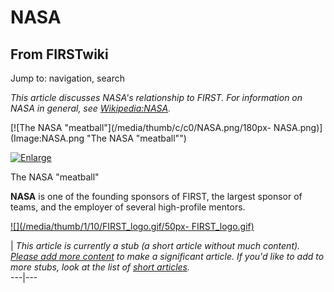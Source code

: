 # NASA

## From FIRSTwiki

Jump to: navigation, search

_This article discusses NASA's relationship to FIRST. For information on NASA in general, see [Wikipedia:NASA](http://www.wikipedia.org/wiki/NASA "wikipedia:NASA")._

[![The NASA "meatball"](/media/thumb/c/c0/NASA.png/180px-
NASA.png)](Image:NASA.png "The NASA "meatball"")

[![Enlarge](/skins/common/images/magnify-clip.png)](Image:NASA.png "Enlarge")

The NASA "meatball"

**NASA** is one of the founding sponsors of FIRST, the largest sponsor of teams, and the employer of several high-profile mentors.

[![](/media/thumb/1/10/FIRST_logo.gif/50px-
FIRST_logo.gif)](Image:FIRST_logo.gif)

| _This article is currently a stub (a short article without much content). [Please add more content](http://www.firstwiki.net/index.php?title=NASA&action=edit "http://www.firstwiki.net/index.php?title=NASA&action=edit") to make a significant article. If you'd like to add to more stubs, look at the list of [short articles](Special:Shortpages "Special:Shortpages")._<br>
---|---
